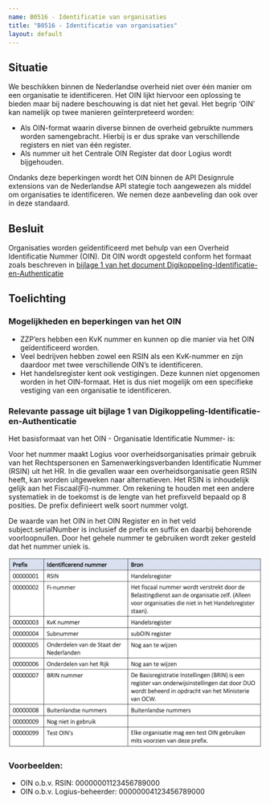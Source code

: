 ```yaml
---
name: B0516 - Identificatie van organisaties
title: "B0516 - Identificatie van organisaties"
layout: default
---
```


## Situatie
We beschikken binnen de Nederlandse overheid niet over één manier om een organisatie te identificeren. Het OIN lijkt hiervoor een oplossing te bieden maar bij nadere beschouwing is dat niet het geval. Het begrip ‘OIN’ kan namelijk op twee manieren geïnterpreteerd worden:
-	Als OIN-format waarin diverse binnen de overheid gebruikte nummers worden samengebracht. Hierbij is er dus sprake van verschillende registers en niet van één register.
-	Als nummer uit het Centrale OIN Register dat door Logius wordt bijgehouden.

Ondanks deze beperkingen wordt het OIN binnen de API Designrule extensions van de Nederlandse API stategie toch aangewezen als middel om organisaties te identificeren. We nemen deze aanbeveling dan ook over in deze standaard.

## Besluit
Organisaties worden geïdentificeerd met behulp van een Overheid Identificatie Nummer (OIN). Dit OIN wordt opgesteld conform het formaat zoals beschreven in [bijlage 1 van het document Digikoppeling-Identificatie-en-Authenticatie](https://www.logius.nl/sites/default/files/public/bestanden/diensten/DigiKoppeling/Standaarden/Digikoppeling-Identificatie-en-Authenticatie.pdf)

## Toelichting

### Mogelijkheden en beperkingen van het OIN
-	ZZP’ers hebben een KvK nummer en kunnen op die manier via het OIN geïdentificeerd worden.
-	Veel bedrijven hebben zowel een RSIN als een KvK-nummer en zijn daardoor met twee verschillende OIN’s te identificeren.
-	Het handelsregister kent ook vestigingen. Deze kunnen niet opgenomen worden in het OIN-formaat. Het is dus niet mogelijk om een specifieke vestiging van een organisatie te identificeren.

### Relevante passage uit bijlage 1 van Digikoppeling-Identificatie-en-Authenticatie
Het basisformaat van het OIN - Organisatie Identificatie Nummer- is:
><prefix><nummer><suffix> 

Voor het nummer maakt Logius voor overheidsorganisaties primair gebruik van het Rechtspersonen en Samenwerkingsverbanden Identificatie Nummer (RSIN) uit het HR. In die gevallen waar een overheidsorganisatie geen RSIN heeft, kan worden uitgeweken naar alternatieven. Het RSIN is inhoudelijk gelijk aan het Fiscaal(Fi)-nummer. Om rekening te houden met een andere systematiek in de toekomst is de lengte van het prefixveld bepaald op 8 posities. De prefix definieert welk soort nummer volgt.

De waarde van het OIN in het OIN Register en in het veld subject.serialNumber is inclusief de prefix en suffix en daarbij behorende voorloopnullen. Door het gehele nummer te gebruiken wordt zeker gesteld dat het nummer uniek is. 

<img src="./_assets/0516_1.png" alt="" width="700"/>

### Voorbeelden:
-	OIN o.b.v. RSIN: 00000001123456789000 
-	OIN o.b.v. Logius-beheerder: 00000004123456789000 




